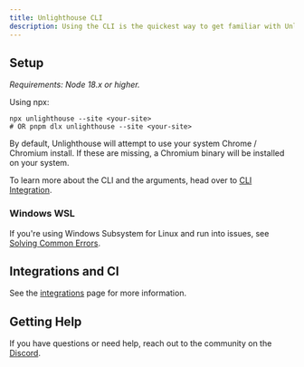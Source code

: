 ```yaml
---
title: Unlighthouse CLI
description: Using the CLI is the quickest way to get familiar with Unlighthouse and is recommended for new users.
---
```


## Setup

_Requirements: Node 18.x or higher._

Using npx:

```shell
npx unlighthouse --site <your-site>
# OR pnpm dlx unlighthouse --site <your-site>
```

By default, Unlighthouse will attempt to use your system Chrome / Chromium install.
If these are missing, a Chromium binary will be installed on your system.

To learn more about the CLI and the arguments, head over to [CLI Integration](/integrations/cli).

### Windows WSL

If you're using Windows Subsystem for Linux and run into issues, see [Solving Common Errors](/guide/guides/common-errors#connect-econnrefused-127001port).

## Integrations and CI

See the [integrations](/guide/getting-started/integrations) page for more information.

## Getting Help

If you have questions or need help, reach out to the community on the [Discord](https://discord.gg/275MBUBvgP).
